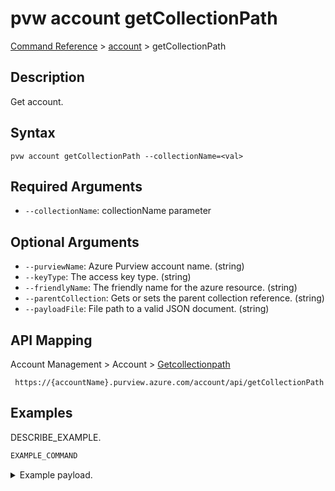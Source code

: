 # pvw account getCollectionPath
[Command Reference](../../../README.md#command-reference) > [account](./main.md) > getCollectionPath

## Description
Get account.

## Syntax
```
pvw account getCollectionPath --collectionName=<val>
```

## Required Arguments
- `--collectionName`: collectionName parameter

## Optional Arguments
- `--purviewName`: Azure Purview account name. (string)
- `--keyType`: The access key type. (string)
- `--friendlyName`: The friendly name for the azure resource. (string)
- `--parentCollection`: Gets or sets the parent collection reference. (string)
- `--payloadFile`: File path to a valid JSON document. (string)

## API Mapping
Account Management > Account > [Getcollectionpath]()
```
 https://{accountName}.purview.azure.com/account/api/getCollectionPath
```

## Examples
DESCRIBE_EXAMPLE.
```powershell
EXAMPLE_COMMAND
```
<details><summary>Example payload.</summary>
<p>

```json
PASTE_JSON_HERE
```
</p>
</details>
